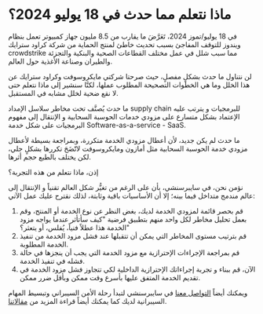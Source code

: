# ماذا نتعلم مما حدث في 18 يوليو 2024؟

في 18 يوليو/تموز 2024، تَعَرَّضَ ما يقارب من 8.5 مليون جهاز كمبيوتر تعمل بنظام ويندوز للتوقف المفاجئ بسبب تحديث خاطئ لمنتج الحماية من شركة كراود سترايك crowdstrike مما سبب شلل في عمل مختلف القطاعات الصحية والبنكية والتجزئة والطيران وصناعة الأغذية حول العالم.

لن نتناول ما حدث بشكلٍ مفصلٍ، حيث صرحتا شركتي مايكروسوفت وكراود سترايك عن هذا الخلل وما هي الخطوات التصحيحة المطلوب عملها، لكنَّا سنشير إلى ماذا نتعلم حتى لا نقع ضحية لخلل مشابه في المستقبل.

ما حدث يُصنَّف تحت مخاطر سلاسل الإمداد supply chain للبرمجيات و يترتب عليه الإعتماد بشكل متسارع على مزودي خدمات الحوسبة السحابية و الإنتقال إلى مفهوم البرمجيات على شكل خدمة Software-as-a-service - SaaS.

ما حدث لم يكن جديد، لأن أعطال مزودي الخدمة متكررة، وبمراجعة بسيطة لأعطال مزودي خدمة الحوسبة السحابية مثل أمازون ومايكروسوفت لاتّضَحَ تكررها بشكلٍ جلي، لكن يختلف بالطبع حجم أثرها.

إذن، ماذا نتعلم من هذه التجربة؟

نؤمن نحن، في سايبرسنشي، بأن على الرغم من تغيُّر شكل العالم تقنياً و الإنتقال إلى عالم مندمج متداخل فيما بينه؛ إلا أن الأساسيات باقية وثابتة، لذلك نقترح عليك عمل الآتي:
1. قم بحصر قائمة لمزودي الخدمة لديك، بغض النظر عن نوع الخدمة أو المنتج، وقم بعمل تحليل مخاطر لكل واحد منهم بتطبيق فرضية "كيف سأتأثر عندما يواجه مزود الخدمة هذا عطلاً فنياً، يُفلس، أو يتعثر؟"
2. قم بترتيب مستوى المخاطر التي يمكن أن تتقبلها عند فشل مزود الخدمة من تنفيذ الخدمة المطلوبة.
3. قم بمراجعة الإجراءات الإحترازية مع مزود الخدمة التي يجب أن ينجزها في حالة فشله في تنفيذ الخدمة.
4. الآن، قم ببناء و تجربة إجراءاتك الإحترازية الداخلية لكي تتجاوز فشل مزود الخدمة في تقديم الخدمة المتفق عليها بأسرع وقت ممكن وبأقل ضرر ممكن.

ويمكنك أيضاً [التواصل معنا](https://www.cybersenshi.com/pages/contact/) في سايبرسنشي لتبدأ رحلة الأمن السيبراني وتبسيط المهام السيبرانية لديك كما يمكنك أيضاً قراءة المزيد من [مقالاتنا](https://blog.cybersenshi.com/).
